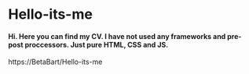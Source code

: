 # Hello-its-me
#### Hi. Here you can find my CV. I have not used any frameworks and pre-post proccessors. Just pure HTML, CSS and JS.

https://BetaBart/Hello-its-me
